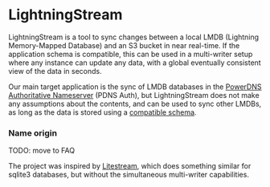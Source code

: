 # LightningStream

LightningStream is a tool to sync changes between a local LMDB (Lightning Memory-Mapped Database) and 
an S3 bucket in near real-time. If the application schema is compatible, this can be used in a multi-writer
setup where any instance can update any data, with a global eventually consistent view of the data in seconds.

Our main target application is the sync of LMDB databases in the 
[PowerDNS Authoritative Nameserver](https://doc.powerdns.com/authoritative/) (PDNS Auth), but LightningStream
does not make any assumptions about the contents, and can be used to sync other LMDBs, as long as the data
is stored using a [compatible schema](schema.md).

### Name origin

TODO: move to FAQ

The project was inspired by [Litestream](https://litestream.io/), which does something similar for sqlite3 databases,
but without the simultaneous multi-writer capabilities.



